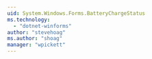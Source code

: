 ```yaml
---
uid: System.Windows.Forms.BatteryChargeStatus
ms.technology: 
  - "dotnet-winforms"
author: "stevehoag"
ms.author: "shoag"
manager: "wpickett"
---
```

